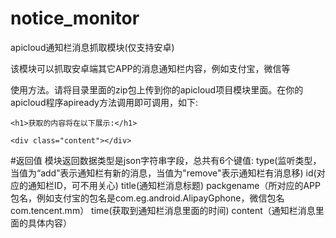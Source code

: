 # notice_monitor
apicloud通知栏消息抓取模块(仅支持安卓)

该模块可以抓取安卓端其它APP的消息通知栏内容，例如支付宝，微信等

使用方法。请将目录里面的zip包上传到你的apicloud项目模块里面。在你的apicloud程序apiready方法调用即可调用，如下:

<body>
  
  <div class="main">
  
    <h1>获取的内容将在以下展示:</h1>
    
    <div class="content"></div>
  
  </div>

</body>

<script type="text/javascript">
  
    apiready = function() {
        
        var getNoticeMsg = api.require('notice');
        
        getNoticeMsg.notice(function(ret){
        
            var r = document.getElementsByClassName("content")[0];
            
            var str = JSON.parse(ret['res']);
            
            if (str['type'] == 'add') {
              
              var c = "  <b>标题:</b>"+ str['title'] + "  <b>ID号:</b>"+ str['id'] + "  <b>包名:</b>"+ str['packgename'] +" <b> 时间:</b>"+ str['time'] +"  <b>内容:</b>"+ str['content'];
              
              r.innerHTML += "<br><span>"+ c +"</span>";
            
            }
        
        });
    
    };

</script>
</html>

#返回值
模块返回数据类型是json字符串字段，总共有6个键值:
type(监听类型，当值为“add”表示通知栏有新的消息，当值为"remove"表示通知栏有消息移)
id(对应的通知栏ID，可不用关心)
title(通知栏消息标题)
packgename（所对应的APP包名，例如支付宝的包名是com.eg.android.AlipayGphone，微信包名com.tencent.mm）
time(获取到通知栏消息里面的时间)
content（通知栏消息里面的具体内容）

